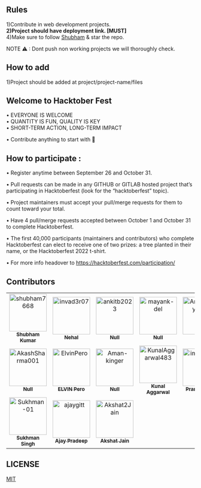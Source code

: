 ## Rules  

1)Contribute in web development projects.     
**2)Project should have deployment link. [MUST]**  
4)Make sure to follow [Shubham](https://github.com/shubham7668) & star the repo.     
  
NOTE ⚠ : Dont push non working projects we will thoroughly check.

## How to add  
1)Project should be added at project/project-name/files

## Welcome to Hacktober Fest 

• EVERYONE IS WELCOME    
• QUANTITY IS FUN, QUALITY IS KEY    
• SHORT-TERM ACTION, LONG-TERM IMPACT    

• Contribute anything to start with 🙌

## How to participate :  

• Register anytime between September 26 and October 31.

• Pull requests can be made in any GITHUB or GITLAB hosted project that’s participating in Hacktoberfest (look for the “hacktoberfest” topic).

• Project maintainers must accept your pull/merge requests for them to count toward your total.

• Have 4 pull/merge requests accepted between October 1 and October 31 to complete Hacktoberfest.

• The first 40,000 participants (maintainers and contributors) who complete Hacktoberfest can elect to receive one of two prizes: a tree planted in their name, or the   Hacktoberfest 2022 t-shirt.

• For more info headover to https://hacktoberfest.com/participation/

## Contributors

<!-- readme: contributors -start -->
<table>
<tr>
    <td align="center">
        <a href="https://github.com/shubham7668">
            <img src="https://avatars.githubusercontent.com/u/54644253?v=4" width="100;" alt="shubham7668"/>
            <br />
            <sub><b>Shubham Kumar</b></sub>
        </a>
    </td>
    <td align="center">
        <a href="https://github.com/invad3r07">
            <img src="https://avatars.githubusercontent.com/u/114834238?v=4" width="100;" alt="invad3r07"/>
            <br />
            <sub><b>Nehal</b></sub>
        </a>
    </td>
    <td align="center">
        <a href="https://github.com/ankitb2023">
            <img src="https://avatars.githubusercontent.com/u/105578036?v=4" width="100;" alt="ankitb2023"/>
            <br />
            <sub><b>Null</b></sub>
        </a>
    </td>
    <td align="center">
        <a href="https://github.com/mayank-del">
            <img src="https://avatars.githubusercontent.com/u/82238106?v=4" width="100;" alt="mayank-del"/>
            <br />
            <sub><b>Null</b></sub>
        </a>
    </td>
    <td align="center">
        <a href="https://github.com/Anuragsurya318">
            <img src="https://avatars.githubusercontent.com/u/91601354?v=4" width="100;" alt="Anuragsurya318"/>
            <br />
            <sub><b>Null</b></sub>
        </a>
    </td>
    <td align="center">
        <a href="https://github.com/Yatndeep">
            <img src="https://avatars.githubusercontent.com/u/82487351?v=4" width="100;" alt="Yatndeep"/>
            <br />
            <sub><b>Yatndeep Dubey</b></sub>
        </a>
    </td></tr>
<tr>
    <td align="center">
        <a href="https://github.com/AkashSharma001">
            <img src="https://avatars.githubusercontent.com/u/97700368?v=4" width="100;" alt="AkashSharma001"/>
            <br />
            <sub><b>Null</b></sub>
        </a>
    </td>
    <td align="center">
        <a href="https://github.com/ElvinPero">
            <img src="https://avatars.githubusercontent.com/u/101408574?v=4" width="100;" alt="ElvinPero"/>
            <br />
            <sub><b>ELVIN Pero</b></sub>
        </a>
    </td>
    <td align="center">
        <a href="https://github.com/Aman-kinger">
            <img src="https://avatars.githubusercontent.com/u/73296791?v=4" width="100;" alt="Aman-kinger"/>
            <br />
            <sub><b>Null</b></sub>
        </a>
    </td>
    <td align="center">
        <a href="https://github.com/KunalAggarwal483">
            <img src="https://avatars.githubusercontent.com/u/66832364?v=4" width="100;" alt="KunalAggarwal483"/>
            <br />
            <sub><b>Kunal Aggarwal</b></sub>
        </a>
    </td>
    <td align="center">
        <a href="https://github.com/impranavtg">
            <img src="https://avatars.githubusercontent.com/u/83161133?v=4" width="100;" alt="impranavtg"/>
            <br />
            <sub><b>Pranav Tyagi</b></sub>
        </a>
    </td>
    <td align="center">
        <a href="https://github.com/ritviz344">
            <img src="https://avatars.githubusercontent.com/u/55100068?v=4" width="100;" alt="ritviz344"/>
            <br />
            <sub><b>REVV</b></sub>
        </a>
    </td></tr>
<tr>
    <td align="center">
        <a href="https://github.com/Sukhman-01">
            <img src="https://avatars.githubusercontent.com/u/74138570?v=4" width="100;" alt="Sukhman-01"/>
            <br />
            <sub><b>Sukhman Singh</b></sub>
        </a>
    </td>
    <td align="center">
        <a href="https://github.com/ajaygitt">
            <img src="https://avatars.githubusercontent.com/u/76237868?v=4" width="100;" alt="ajaygitt"/>
            <br />
            <sub><b>Ajay Pradeep</b></sub>
        </a>
    </td>
    <td align="center">
        <a href="https://github.com/Akshat2Jain">
            <img src="https://avatars.githubusercontent.com/u/101265586?v=4" width="100;" alt="Akshat2Jain"/>
            <br />
            <sub><b>Akshat Jain</b></sub>
        </a>
    </td></tr>
</table>
<!-- readme: contributors -end -->


## LICENSE
  
[MIT](https://github.com/shubham7668/potfolio/blob/main/LICENSE)
  
